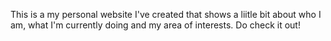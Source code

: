 This is a my personal website I've created that shows a liitle bit about who I am, what I'm currently doing and my area of interests. Do check it out!  
